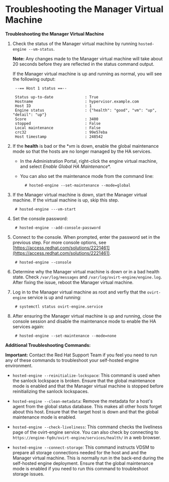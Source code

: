 # Troubleshooting the Manager Virtual Machine

**Troubleshooting the Manager Virtual Machine**

1. Check the status of the Manager virtual machine by running `hosted-engine --vm-status`. 

    **Note:** Any changes made to the Manager virtual machine will take about 20 seconds before they are reflected in the status command output.

    If the Manager virtual machine is up and running as normal, you will see the following output:

        --== Host 1 status ==--
        
        Status up-to-date              : True
        Hostname                       : hypervisor.example.com
        Host ID                        : 1
        Engine status                  : {"health": "good", "vm": "up", "detail": "up"}
        Score                          : 3400
        stopped                        : False
        Local maintenance              : False
        crc32                          : 99e57eba
        Host timestamp                 : 248542

2. If the **health** is bad or the **vm* is down, enable the global maintenance mode so that the hosts are no longer managed by the HA services.

    * In the Administration Portal, right-click the engine virtual machine, and select *Enable Global HA Maintenance**.

    * You can also set the maintenance mode from the command line:

            # hosted-engine --set-maintenance --mode=global

3. If the Manager virtual machine is down, start the Manager virtual machine. If the virtual machine is up, skip this step.

        # hosted-engine ---vm-start

4. Set the console password:

        # hosted-engine --add-console-password

5. Connect to the console. When prompted, enter the password set in the previous step. For more console options, see [https://access.redhat.com/solutions/2221461](https://access.redhat.com/solutions/2221461).

        # hosted-engine --console

6. Determine why the Manager virtual machine is down or in a bad health state. Check `/var/log/messages` and `/var/log/ovirt-engine/engine.log`. After fixing the issue, reboot the Manager virtual machine.

7. Log in to the Manager virtual machine as root and verfiy that the `ovirt-engine` service is up and running:

        # systemctl status ovirt-engine.service

8. After ensuring the Manager virtual machine is up and running, close the console session and disable the maintenance mode to enable the HA services again:

        # hosted-engine --set-maintenance --mode=none

**Additional Troubleshooting Commands:**

**Important:** Contact the Red Hat Support Team if you feel you need to run any of these commands to troubleshoot your self-hosted engine environment.

* `hosted-engine --reinitialize-lockspace`: This command is used when the sanlock lockspace is broken. Ensure that the global maintenance mode is enabled and that the Manager virtual machine is stopped before reinitializing the sanlock lockspaces.

* `hosted-engine --clean-metadata`: Remove the metadata for a host's agent from the global status database. This makes all other hosts forget about this host. Ensure that the target host is down and that the global maintenance mode is enabled.

* `hosted-engine --check-liveliness`: This command checks the liveliness page of the ovirt-engine service. You can also check by connecting to `https://engine-fqdn/ovirt-engine/services/health/` in a web browser.

* `hosted-engine --connect-storage`: This command instructs VDSM to prepare all storage connections needed for the host and and the Manager virtual machine. This is normally run in the back-end during the self-hosted engine deployment. Ensure that the global maintenance mode is enabled if you need to run this command to troubleshoot storage issues.
